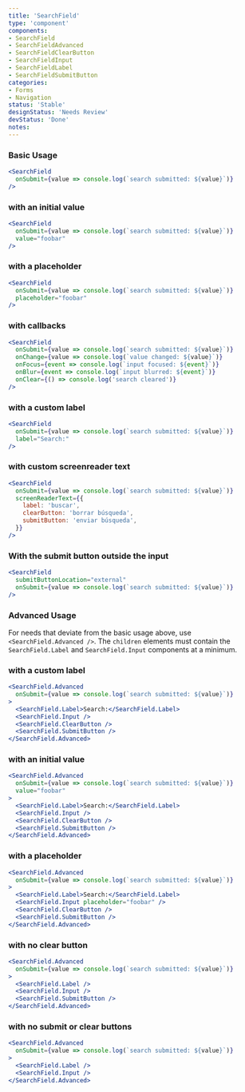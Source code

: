 ```yaml
---
title: 'SearchField'
type: 'component'
components:
- SearchField
- SearchFieldAdvanced
- SearchFieldClearButton
- SearchFieldInput
- SearchFieldLabel
- SearchFieldSubmitButton
categories:
- Forms
- Navigation
status: 'Stable'
designStatus: 'Needs Review'
devStatus: 'Done'
notes:
---
```


### Basic Usage

```jsx live
<SearchField
  onSubmit={value => console.log(`search submitted: ${value}`)}
/>
```

### with an initial value

```jsx live
<SearchField
  onSubmit={value => console.log(`search submitted: ${value}`)}
  value="foobar"
/>
```

### with a placeholder

```jsx live
<SearchField
  onSubmit={value => console.log(`search submitted: ${value}`)}
  placeholder="foobar"
/>
```

### with callbacks

```jsx live
<SearchField
  onSubmit={value => console.log(`search submitted: ${value}`)}
  onChange={value => console.log(`value changed: ${value}`)}
  onFocus={event => console.log(`input focused: ${event}`)}
  onBlur={event => console.log(`input blurred: ${event}`)}
  onClear={() => console.log('search cleared')}
/>
```

### with a custom label

```jsx live
<SearchField
  onSubmit={value => console.log(`search submitted: ${value}`)}
  label="Search:"
/>
```

### with custom screenreader text

```jsx live
<SearchField
  onSubmit={value => console.log(`search submitted: ${value}`)}
  screenReaderText={{
    label: 'buscar',
    clearButton: 'borrar búsqueda',
    submitButton: 'enviar búsqueda',
  }}
/>
```

### With the submit button outside the input

```jsx live
<SearchField
  submitButtonLocation="external"
  onSubmit={value => console.log(`search submitted: ${value}`)}
/>
```

### Advanced Usage

For needs that deviate from the basic usage above, use `<SearchField.Advanced />`. The `children` elements must contain the `SearchField.Label` and `SearchField.Input` components at a minimum.

### with a custom label

```jsx live
<SearchField.Advanced
  onSubmit={value => console.log(`search submitted: ${value}`)}
>
  <SearchField.Label>Search:</SearchField.Label>
  <SearchField.Input />
  <SearchField.ClearButton />
  <SearchField.SubmitButton />
</SearchField.Advanced>
```

### with an initial value

```jsx live
<SearchField.Advanced
  onSubmit={value => console.log(`search submitted: ${value}`)}
  value="foobar"
>
  <SearchField.Label>Search:</SearchField.Label>
  <SearchField.Input />
  <SearchField.ClearButton />
  <SearchField.SubmitButton />
</SearchField.Advanced>
```

### with a placeholder

```jsx live
<SearchField.Advanced
  onSubmit={value => console.log(`search submitted: ${value}`)}
>
  <SearchField.Label>Search:</SearchField.Label>
  <SearchField.Input placeholder="foobar" />
  <SearchField.ClearButton />
  <SearchField.SubmitButton />
</SearchField.Advanced>
```

### with no clear button

```jsx live
<SearchField.Advanced
  onSubmit={value => console.log(`search submitted: ${value}`)}
>
  <SearchField.Label />
  <SearchField.Input />
  <SearchField.SubmitButton />
</SearchField.Advanced>
```

### with no submit or clear buttons

```jsx live
<SearchField.Advanced
  onSubmit={value => console.log(`search submitted: ${value}`)}
>
  <SearchField.Label />
  <SearchField.Input />
</SearchField.Advanced>
```
